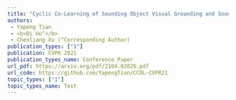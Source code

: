 ```yaml
---  
title: "Cyclic Co-Learning of Sounding Object Visual Grounding and Sound Separation"  
authors:  
 - Yapeng Tian  
 - <b>Di Hu^</b>  
 - Chenliang Xu (^Corresponding Author)  
publication_types: ["1"]  
publication: CVPR 2021   
publication_types_name: Conference Paper  
url_pdf: https://arxiv.org/pdf/2104.02026.pdf  
url_code: https://github.com/YapengTian/CCOL-CVPR21  
topic_types: ["1"]
topic_types_name: Test
---  
```

